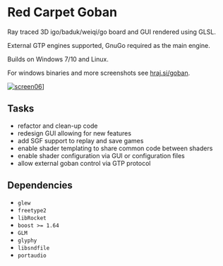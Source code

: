 # Red Carpet Goban

Ray traced 3D igo/baduk/weiqi/go board and GUI rendered using GLSL.

External GTP engines supported, GnuGo required as the main engine.

Builds on Windows 7/10 and Linux.

For windows binaries and more screenshots see [hraj.si/goban](http://hraj.si/goban).

[![screen06](/res/screen06_s.png)](https://www.youtube.com/watch?v=S3kmepVEipk)]

## Tasks
*   refactor and clean-up code
*   redesign GUI allowing for new features
*   add SGF support to replay and save games
*   enable shader templating to share common code between shaders
*   enable shader configuration via GUI or configuration files
*   allow external goban control via GTP protocol

## Dependencies
*   `glew`
*   `freetype2`
*   `libRocket`
*   `boost >= 1.64`
*   `GLM`
*   `glyphy`
*   `libsndfile`
*   `portaudio`
